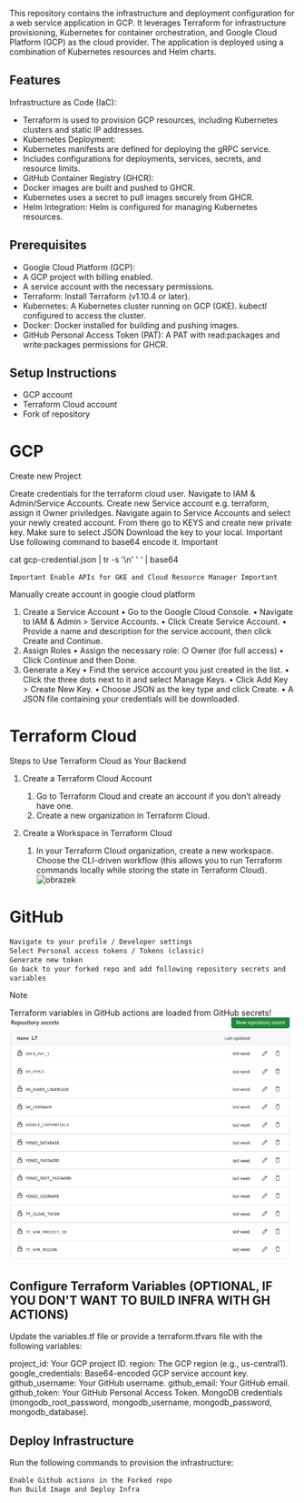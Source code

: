 This repository contains the infrastructure and deployment configuration for a web service application in GCP. It leverages Terraform for infrastructure provisioning, Kubernetes for container orchestration, and Google Cloud Platform (GCP) as the cloud provider. The application is deployed using a combination of Kubernetes resources and Helm charts.

## Features
Infrastructure as Code (IaC):
- Terraform is used to provision GCP resources, including Kubernetes clusters and static IP addresses.
- Kubernetes Deployment:
- Kubernetes manifests are defined for deploying the gRPC service.
- Includes configurations for deployments, services, secrets, and resource limits.
- GitHub Container Registry (GHCR):
- Docker images are built and pushed to GHCR.
- Kubernetes uses a secret to pull images securely from GHCR.
- Helm Integration: Helm is configured for managing Kubernetes resources.


## Prerequisites
- Google Cloud Platform (GCP):
- A GCP project with billing enabled.
- A service account with the necessary permissions.
- Terraform: Install Terraform (v1.10.4 or later).
- Kubernetes: A Kubernetes cluster running on GCP (GKE). kubectl configured to access the cluster.
- Docker: Docker installed for building and pushing images.
- GitHub Personal Access Token (PAT): A PAT with read:packages and write:packages permissions for GHCR.

## Setup Instructions
- GCP account
- Terraform Cloud account
- Fork of repository


# GCP

Create new Project

Create credentials for the terraform cloud user. Navigate to IAM & Admin/Service Accounts. Create new Service account e.g. terraform, assign it Owner priviledges. Navigate again to Service Accounts and select your newly created account. From there go to KEYS and create new private key. Make sure to select JSON Download the key to your local. Important Use following command to base64 encode it. Important

  cat gcp-credential.json | tr -s '\n' ' ' | base64

    Important Enable APIs for GKE and Cloud Resource Manager Important

Manually create account in google cloud platform
1. Create a Service Account
	• Go to the Google Cloud Console.
	• Navigate to IAM & Admin > Service Accounts.
	• Click Create Service Account.
	• Provide a name and description for the service account, then click Create and Continue.
2. Assign Roles
	• Assign the necessary role:
		○ Owner (for full access)
	• Click Continue and then Done.
3. Generate a Key
	• Find the service account you just created in the list.
	• Click the three dots next to it and select Manage Keys.
	• Click Add Key > Create New Key.
	• Choose JSON as the key type and click Create.
	• A JSON file containing your credentials will be downloaded.


# Terraform Cloud

Steps to Use Terraform Cloud as Your Backend
1. Create a Terraform Cloud Account
	1. Go to Terraform Cloud and create an account if you don’t already have one.
	2. Create a new organization in Terraform Cloud.

2. Create a Workspace in Terraform Cloud
	1. In your Terraform Cloud organization, create a new workspace.
Choose the CLI-driven workflow (this allows you to run Terraform commands locally while storing the state in Terraform Cloud).![obrazek](https://github.com/user-attachments/assets/cc3f8929-1405-467a-8f9a-9526d22f6837)



# GitHub

    Navigate to your profile / Developer settings
    Select Personal access tokens / Tokens (classic)
    Generate new token
    Go back to your forked repo and add following repository secrets and variables

> [!NOTE]
> Terraform variables in GitHub actions are loaded from GitHub secrets!
![alt text](image.png)

## Configure Terraform Variables (OPTIONAL, IF YOU DON'T WANT TO BUILD INFRA WITH GH ACTIONS)
Update the variables.tf file or provide a terraform.tfvars file with the following variables:

project_id: Your GCP project ID.
region: The GCP region (e.g., us-central1).
google_credentials: Base64-encoded GCP service account key.
github_username: Your GitHub username.
github_email: Your GitHub email.
github_token: Your GitHub Personal Access Token.
MongoDB credentials (mongodb_root_password, mongodb_username, mongodb_password, mongodb_database).

## Deploy Infrastructure
Run the following commands to provision the infrastructure:

    Enable Github actions in the Forked repo
    Run Build Image and Deploy Infra
